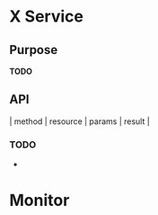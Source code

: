 # X Service

## Purpose
**TODO**

## API
| method 	| resource 			| params 	| result 		|

### TODO
* 
# Monitor

